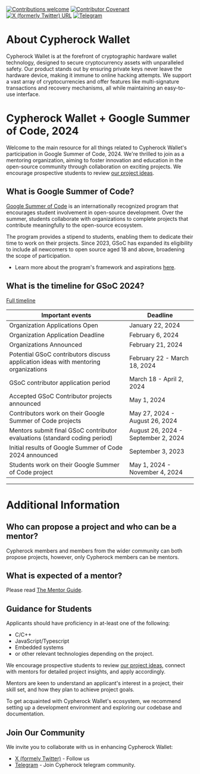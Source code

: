 [![Contributions welcome](https://img.shields.io/badge/contributions-welcome-brightgreen.svg?logo=github)](CONTRIBUTING.md)
[![Contributor Covenant](https://img.shields.io/badge/Contributor%20Covenant-2.1-4baaaa.svg)](CODE_OF_CONDUCT.md)
[![X (formerly Twitter) URL](https://img.shields.io/twitter/url?url=https%3A%2F%2Ftwitter.com%2Fcypherockwallet)](https://twitter.com/cypherockwallet)
[![Telegram](https://img.shields.io/badge/telegram-❤️-252850?style=plastic&logo=telegram)](https://t.me/cypherock)


# About Cypherock Wallet
Cypherock Wallet is at the forefront of cryptographic hardware wallet technology, designed to secure cryptocurrency assets with unparalleled safety. 
Our product stands out by ensuring private keys never leave the hardware device, making it immune to online hacking attempts. We support a vast array of cryptocurrencies and offer features like multi-signature transactions and recovery mechanisms, all while maintaining an easy-to-use interface.

# Cypherock Wallet + Google Summer of Code, 2024
Welcome to the main resource for all things related to Cypherock Wallet's participation in Google Summer of Code, 2024. We're thrilled to join as a mentoring organization, aiming to foster innovation and education in the open-source community through collaboration on exciting projects.
We encourage prospective students to review [our project ideas](https://github.com/Cypherock/gsoc/blob/main/2024/README.md).

## What is Google Summer of Code?

[Google Summer of Code](https://summerofcode.withgoogle.com/) is an internationally recognized program that encourages student involvement in open-source development. Over the summer, students collaborate with organizations to complete projects that contribute meaningfully to the open-source ecosystem.

The program provides a stipend to students, enabling them to dedicate their time to work on their projects. Since 2023, GSoC has expanded its eligibility to include all newcomers to open source aged 18 and above, broadening the scope of participation.

* Learn more about the program's framework and aspirations [here](https://google.github.io/gsocguides/mentor/).


## What is the timeline for GSoC 2024?
[Full timeline](https://developers.google.com/open-source/gsoc/timeline)

|Important events | Deadline|
| ----- | ----- |
| Organization Applications Open | January 22, 2024|
| Organization Application Deadline | February 6, 2024 |
| Organizations Announced | February 21, 2024 |
| Potential GSoC contributors discuss application ideas with mentoring organizations | February 22 - March 18, 2024 |
| GSoC contributor application period | March 18 - April 2, 2024 |
| Accepted GSoC Contributor projects announced | May 1, 2024 |
| Contributors work on their Google Summer of Code projects | May 27, 2024 - August 26, 2024|
| Mentors submit final GSoC contributor evaluations (standard coding period) | August 26, 2024 - September 2, 2024|
| Initial results of Google Summer of Code 2024 announced | September 3, 2023 |
| Students work on their Google Summer of Code project | May 1, 2024 - November 4, 2024|

---

# Additional Information

## Who can propose a project and who can be a mentor?

Cypherock members and members from the wider community can both propose projects, however, only Cypherock members can be mentors.

## What is expected of a mentor?
Please read [The Mentor Guide](MENTOR-GUIDE.md).

## Guidance for Students

Applicants should have proficiency in at-least one of the following:
* C/C++
* JavaScript/Typescript
* Embedded systems
* or other relevant technologies depending on the project. 

We encourage prospective students to review [our project ideas](https://github.com/Cypherock/gsoc/blob/main/2024/README.md), connect with mentors for detailed project insights, and apply accordingly.

Mentors are keen to understand an applicant's interest in a project, their skill set, and how they plan to achieve project goals.

To get acquainted with Cypherock Wallet's ecosystem, we recommend setting up a development environment and exploring our codebase and documentation.

## Join Our Community
We invite you to collaborate with us in enhancing Cypherock Wallet:
* [X (formely Twitter)](https://twitter.com/cypherockwallet) - Follow us
* [Telegram](https://t.me/cypherock) - Join Cypherock telegram community.

